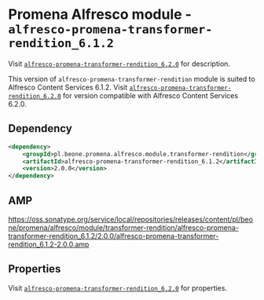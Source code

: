 # Promena Alfresco module - `alfresco-promena-transformer-rendition_6.1.2`
Visit [`alfresco-promena-transformer-rendition_6.2.0`](./../alfresco-promena-transformer-rendition_6.2.0) for description.

This version of `alfresco-promena-transformer-rendition` module is suited to Alfresco Content Services 6.1.2. Visit [`alfresco-promena-transformer-rendition_6.2.0`](./../alfresco-promena-transformer-rendition_6.2.0) for version compatible with Alfresco Content Services 6.2.0.

## Dependency
```xml
<dependency>
    <groupId>pl.beone.promena.alfresco.module.transformer-rendition</groupId>
    <artifactId>alfresco-promena-transformer-rendition_6.1.2</artifactId>
    <version>2.0.0</version>
</dependency>
```

## AMP
https://oss.sonatype.org/service/local/repositories/releases/content/pl/beone/promena/alfresco/module/transformer-rendition/alfresco-promena-transformer-rendition_6.1.2/2.0.0/alfresco-promena-transformer-rendition_6.1.2-2.0.0.amp
## Properties
Visit [`alfresco-promena-transformer-rendition_6.2.0`](./../alfresco-promena-transformer-rendition_6.2.0) for properties.